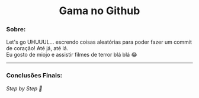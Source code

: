 <h1 align="center">Gama no Github</h1>

<h3>Sobre:</h3>
<p>Let's go UHUUUL... escrendo coisas aleatórias para poder fazer um commit de coração! Até já, até lá. </br> Eu gosto de miojo e assistir filmes de terror blá blá 😂</p>

---
<h3>Conclusões Finais:</h3>
<p><i>Step by Step 🎉</i></p>